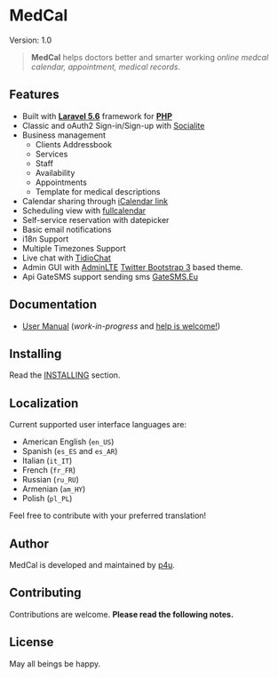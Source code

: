 MedCal
============
Version: 1.0

> **MedCal** helps doctors better and smarter working
*online medcal calendar, appointment, medical records*.

## Features

  * Built with [**Laravel 5.6**](http://laravel.com/docs/5.6) framework for [**PHP**](http://php.net/)
  * Classic and oAuth2 Sign-in/Sign-up with [Socialite](https://github.com/laravel/socialite)
  * Business management
    * Clients Addressbook
    * Services
    * Staff
    * Availability
    * Appointments
    * Template for medical descriptions
  * Calendar sharing through [iCalendar link](https://en.wikipedia.org/wiki/ICalendar)
  * Scheduling view with [fullcalendar](https://github.com/fullcalendar)
  * Self-service reservation with datepicker
  * Basic email notifications
  * i18n Support
  * Multiple Timezones Support
  * Live chat with [TidioChat](https://www.tidiochat.com/)
  * Admin GUI with [AdminLTE](https://github.com/almasaeed2010/AdminLTE) [Twitter Bootstrap 3](https://github.com/twbs/bootstrap) based theme.
  * Api GateSMS support sending sms [GateSMS.Eu](https://www.gatesms.eu)

## Documentation

  * [User Manual](http://medcal.pl/en/user-manual/) (*work-in-progress* and [help is welcome!]())

## Installing

Read the [INSTALLING](INSTALLING.md) section.

## Localization

Current supported user interface languages are:

  * American English (`en_US`)
  * Spanish (`es_ES` and `es_AR`)
  * Italian (`it_IT`)
  * French (`fr_FR`)
  * Russian (`ru_RU`)
  * Armenian (`am_HY`)
  * Polish (`pl_PL`)

Feel free to contribute with your preferred translation!

## Author

MedCal is developed and maintained by [p4u](http://programmers4u.com).

## Contributing

Contributions are welcome. **Please read the following notes.**

## License

May all beings be happy.
